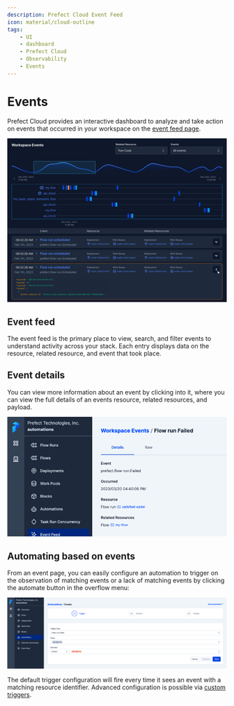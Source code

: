 ```yaml
---
description: Prefect Cloud Event Feed
icon: material/cloud-outline
tags:
    - UI
    - dashboard
    - Prefect Cloud
    - Observability
    - Events
---
```


# Events

Prefect Cloud provides an interactive dashboard to analyze and take action on events that occurred in your workspace on the [event feed page](/concepts/events-and-resources/).

![Event feed](../img/ui/event-feed.png)

## Event feed

The event feed is the primary place to view, search, and filter events to understand activity across your stack. Each entry displays data on the resource, related resource, and event that took place.

## Event details

You can view more information about an event by clicking into it, where you can view the full details of an events resource, related resources, and payload.

![Event detail](../img/ui/event-detail.png)


## Automating based on events

From an event page, you can easily configure an automation to trigger on the observation of matching events or a lack of matching events by clicking the automate button in the overflow menu:

![Automation from event](../img/ui/automation-from-event.png)

The default trigger configuration will fire every time it sees an event with a matching resource identifier. Advanced configuration is possible via [custom triggers](/ui/automations/). 
